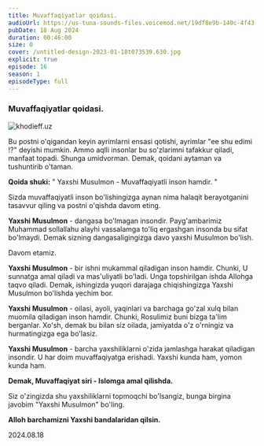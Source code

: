 ```yaml
---
title: Muvaffaqiyatlar qoidasi.
audioUrl: https://us-tuna-sounds-files.voicemod.net/19df8e9b-140c-4f43-8c0e-09c162821765-1658350707858.mp3
pubDate: 18 Aug 2024
duration: 00:46:00
size: 0
cover: /untitled-design-2023-01-18t073539.630.jpg
explicit: true
episode: 16
season: 1
episodeType: full
---
```

### Muvaffaqiyatlar qoidasi.

![khodieff.uz](/untitled-design-2023-01-18t073539.630.jpg "khodieff.uz")

Bu postni o'qigandan keyin ayrimlarni ensasi qotishi, ayrimlar "ee shu edimi !?" deyishi mumkin. Ammo aqlli insonlar bu so'zlarimni tafakkur qiladi, manfaat topadi. Shunga umidvorman.
Demak, qoidani aytaman va tushuntirib o'taman.

**Qoida shuki:** " Yaxshi Musulmon - Muvaffaqiyatli inson hamdir. "

Sizda muvaffaqiyatli inson bo'lishingizga aynan nima halaqit berayotganini tasavvur qiling va postni o'qishda davom eting.

**Yaxshi Musulmon** - dangasa bo'lmagan insondir. Payg'ambarimiz Muhammad sollallahu alayhi vassalamga to'liq ergashgan insonda bu sifat bo'lmaydi.
Demak sizning dangasaligingizga davo yaxshi Musulmon bo'lish.

Davom etamiz.

**Yaxshi Musulmon** -  bir ishni mukammal qiladigan inson hamdir. Chunki, U sunnatga amal qiladi va mas'uliyatli bo'ladi. Unga topshirilgan ishda Allohga taqvo qiladi.
Demak, ishingizda yuqori darajaga chiqishingizga Yaxshi Musulmon bo'lishda yechim bor.

**Yaxshi Musulmon** - oilasi, ayoli, yaqinlari va barchaga go'zal xulq bilan muomila qiladigan inson hamdir. Chunki, Rosulimiz buni bizga ta'lim berganlar. Xo'sh, demak bu bilan siz oilada, jamiyatda o'z o'rningiz va hurmatingizga ega bo'lasiz. 

 **Yaxshi Musulmon** - barcha yaxshiliklarni o'zida jamlashga harakat qiladigan insondir. U har doim muvaffaqiyatga erishadi. Yaxshi kunda ham, yomon kunda ham.

**Demak, Muvaffaqiyat siri - Islomga amal qilishda.** 

Siz o'zingizda shu yaxshiliklarni topmoqchi bo'lsangiz, bunga birgina javobim "Yaxshi Musulmon" bo'ling. 

**Alloh barchamizni Yaxshi bandalaridan qilsin.** 

2024.08.18